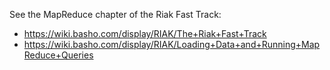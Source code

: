 See the MapReduce chapter of the Riak Fast Track:

* https://wiki.basho.com/display/RIAK/The+Riak+Fast+Track
* https://wiki.basho.com/display/RIAK/Loading+Data+and+Running+MapReduce+Queries